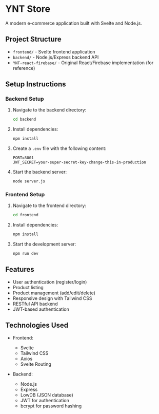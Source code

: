 # YNT Store

A modern e-commerce application built with Svelte and Node.js.

## Project Structure

- `frontend/` - Svelte frontend application
- `backend/` - Node.js/Express backend API
- `YNT-react-firebase/` - Original React/Firebase implementation (for reference)

## Setup Instructions

### Backend Setup

1. Navigate to the backend directory:
   ```bash
   cd backend
   ```

2. Install dependencies:
   ```bash
   npm install
   ```

3. Create a `.env` file with the following content:
   ```
   PORT=3001
   JWT_SECRET=your-super-secret-key-change-this-in-production
   ```

4. Start the backend server:
   ```bash
   node server.js
   ```

### Frontend Setup

1. Navigate to the frontend directory:
   ```bash
   cd frontend
   ```

2. Install dependencies:
   ```bash
   npm install
   ```

3. Start the development server:
   ```bash
   npm run dev
   ```

## Features

- User authentication (register/login)
- Product listing
- Product management (add/edit/delete)
- Responsive design with Tailwind CSS
- RESTful API backend
- JWT-based authentication

## Technologies Used

- Frontend:
  - Svelte
  - Tailwind CSS
  - Axios
  - Svelte Routing

- Backend:
  - Node.js
  - Express
  - LowDB (JSON database)
  - JWT for authentication
  - bcrypt for password hashing 